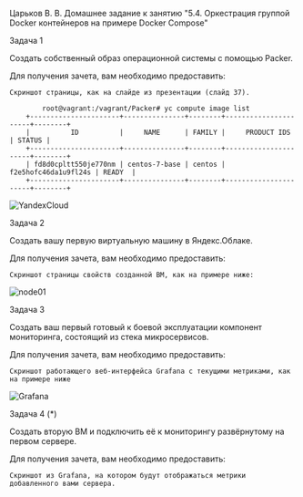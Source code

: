 Царьков В. В.
Домашнее задание к занятию "5.4. Оркестрация группой Docker контейнеров на примере Docker Compose"

Задача 1

Создать собственный образ операционной системы с помощью Packer.

Для получения зачета, вам необходимо предоставить:

    Скриншот страницы, как на слайде из презентации (слайд 37).
	
```		
		root@vagrant:/vagrant/Packer# yc compute image list
	+----------------------+---------------+--------+----------------------+--------+
	|          ID          |     NAME      | FAMILY |     PRODUCT IDS      | STATUS |
	+----------------------+---------------+--------+----------------------+--------+
	| fd8d0cpltt550je770nm | centos-7-base | centos | f2e5hofc46da1u9fl24s | READY  |
	+----------------------+---------------+--------+----------------------+--------+
```
![YandexCloud](/5.png)



Задача 2

Создать вашу первую виртуальную машину в Яндекс.Облаке.

Для получения зачета, вам необходимо предоставить:

    Скриншот страницы свойств созданной ВМ, как на примере ниже:
![node01](/6.png)

Задача 3

Создать ваш первый готовый к боевой эксплуатации компонент мониторинга, состоящий из стека микросервисов.

Для получения зачета, вам необходимо предоставить:

    Скриншот работающего веб-интерфейса Grafana с текущими метриками, как на примере ниже
![Grafana](/7.png)

Задача 4 (*)

Создать вторую ВМ и подключить её к мониторингу развёрнутому на первом сервере.

Для получения зачета, вам необходимо предоставить:

    Скриншот из Grafana, на котором будут отображаться метрики добавленного вами сервера.
